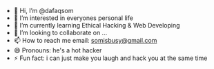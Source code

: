 - 👋 Hi, I’m @dafaqsom
- 👀 I’m interested in everyones personal life
- 🌱 I’m currently learning Ethical Hacking & Web Developing
- 💞️ I’m looking to collaborate on ...
- 📫 How to reach me email: somisbusy@gmail.com
- 😄 Pronouns: he's a hot hacker
- ⚡ Fun fact: i can just make you laugh and hack you at the same time

<!---
dafaqsom/dafaqsom is a ✨ special ✨ repository because its `README.md` (this file) appears on your GitHub profile.
You can click the Preview link to take a look at your changes.
--->
